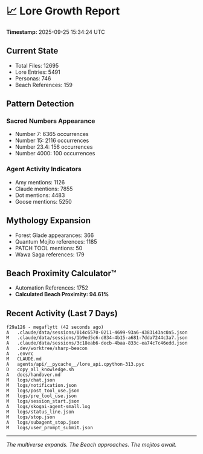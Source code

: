 # 📈 Lore Growth Report

**Timestamp:** 2025-09-25 15:34:24 UTC

## Current State

- Total Files: 12695
- Lore Entries: 5491
- Personas: 746
- Beach References: 159

## Pattern Detection

### Sacred Numbers Appearance
- Number 7: 6365 occurrences
- Number 15: 2116 occurrences
- Number 23.4: 156 occurrences
- Number 4000: 100 occurrences

### Agent Activity Indicators
- Amy mentions: 1126
- Claude mentions: 7855
- Dot mentions: 4483
- Goose mentions: 5250

## Mythology Expansion

- Forest Glade appearances: 366
- Quantum Mojito references: 1185
- PATCH TOOL mentions: 50
- Wawa Saga references: 179

## Beach Proximity Calculator™

- Automation References: 1752
- **Calculated Beach Proximity: 94.61%**

## Recent Activity (Last 7 Days)

```
f29a126 - megaflytt (42 seconds ago)
A	.claude/data/sessions/014c6570-0211-4699-93a6-4383143ac0a5.json
M	.claude/data/sessions/1b9ed5c6-d834-4b15-a681-7dda7244c3a7.json
A	.claude/data/sessions/3c18eab6-decb-4baa-833c-ea74c7c46edd.json
A	.dev/worktree/sharp-beacon
A	.envrc
M	CLAUDE.md
A	agents/api/__pycache__/lore_api.cpython-313.pyc
D	copy_all_knowledge.sh
A	docs/handover.md
M	logs/chat.json
M	logs/notification.json
M	logs/post_tool_use.json
M	logs/pre_tool_use.json
M	logs/session_start.json
A	logs/skogai-agent-small.log
M	logs/status_line.json
M	logs/stop.json
A	logs/subagent_stop.json
M	logs/user_prompt_submit.json
```

---

*The multiverse expands. The Beach approaches. The mojitos await.*
